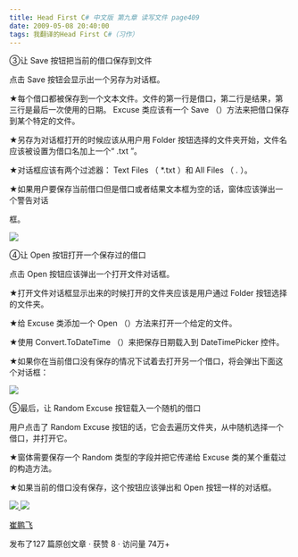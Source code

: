 ```yaml
---
title: Head First C# 中文版 第九章 读写文件 page409
date: 2009-05-08 20:40:00
tags: 我翻译的Head First C#（习作）
---
```

③让  Save  按钮把当前的借口保存到文件

  

点击  Save  按钮会显示出一个另存为对话框。

  

★每个借口都被保存到一个文本文件。文件的第一行是借口，第二行是结果，第三行是最后一次使用的日期。  Excuse  类应该有一个  Save
（）方法来把借口保存到某个特定的文件。

★另存为对话框打开的时候应该从用户用  Folder  按钮选择的文件夹开始，文件名应该被设置为借口名加上一个“  .txt  ”。

★对话框应该有两个过滤器：  Text Files  （  *.txt  ）和  All Files  （  *.*  ）。

★如果用户要保存当前借口但是借口或者结果文本框为空的话，窗体应该弹出一个警告对话

框。

  

![](https://p-blog.csdn.net/images/p_blog_csdn_net/cuipengfei1/EntryImages/20090508/2009-05-08_20-18-37.jpg)

④让  Open  按钮打开一个保存过的借口

  

点击  Open  按钮应该弹出一个打开文件对话框。

  

★打开文件对话框显示出来的时候打开的文件夹应该是用户通过  Folder  按钮选择的文件夹。

★给  Excuse  类添加一个  Open  （）方法来打开一个给定的文件。

★使用  Convert.ToDateTime  （）来把保存日期载入到  DateTimePicker  控件。

★如果你在当前借口没有保存的情况下试着去打开另一个借口，将会弹出下面这个对话框：

  

![](https://p-blog.csdn.net/images/p_blog_csdn_net/cuipengfei1/EntryImages/20090508/2009-05-08_20-29-17.jpg)

⑤最后，让  Random Excuse  按钮载入一个随机的借口

  

用户点击了  Random Excuse  按钮的话，它会去遍历文件夹，从中随机选择一个借口，并打开它。

  

★窗体需要保存一个  Random  类型的字段并把它传递给  Excuse  类的某个重载过的构造方法。

★如果当前的借口没有保存，这个按钮应该弹出和  Open  按钮一样的对话框。



[ ![](https://profile.csdnimg.cn/5/2/5/3_cuipengfei1)
![](https://g.csdnimg.cn/static/user-reg-year/1x/11.png)
](https://blog.csdn.net/cuipengfei1)

[ 崔鹏飞 ](https://blog.csdn.net/cuipengfei1)

发布了127 篇原创文章  ·  获赞 8  ·  访问量 74万+

